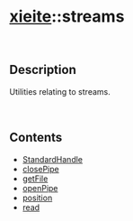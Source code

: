 # [xieite](./xieite.md)\:\:streams

&nbsp;

## Description
Utilities relating to streams.

&nbsp;

## Contents
- [StandardHandle](./namespaces/streams/standard_handle.md)
- [closePipe](./namespaces/streams/close_pipe.md)
- [getFile](./namespaces/streams/get_file.md)
- [openPipe](./namespaces/streams/open_pipe.md)
- [position](./namespaces/streams/position.md)
- [read](./namespaces/streams/read.md)
